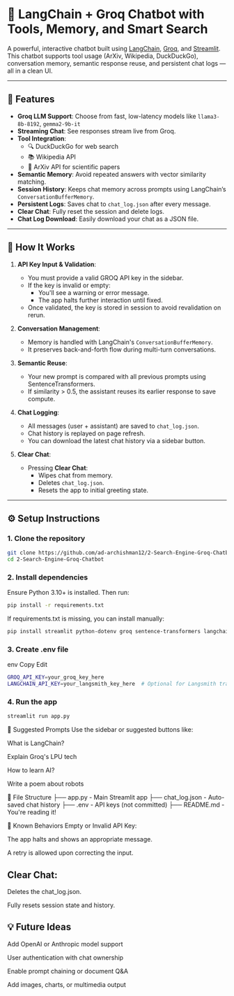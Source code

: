 # 🤖 LangChain + Groq Chatbot with Tools, Memory, and Smart Search

A powerful, interactive chatbot built using [LangChain](https://www.langchain.com/), [Groq](https://groq.com/), and [Streamlit](https://streamlit.io/). This chatbot supports tool usage (ArXiv, Wikipedia, DuckDuckGo), conversation memory, semantic response reuse, and persistent chat logs — all in a clean UI.

---

## 🚀 Features

- **Groq LLM Support**: Choose from fast, low-latency models like `llama3-8b-8192`, `gemma2-9b-it`
- **Streaming Chat**: See responses stream live from Groq.
- **Tool Integration**: 
  - 🔍 DuckDuckGo for web search  
  - 📚 Wikipedia API  
  - 📄 ArXiv API for scientific papers
- **Semantic Memory**: Avoid repeated answers with vector similarity matching.
- **Session History**: Keeps chat memory across prompts using LangChain’s `ConversationBufferMemory`.
- **Persistent Logs**: Saves chat to `chat_log.json` after every message.
- **Clear Chat**: Fully reset the session and delete logs.
- **Chat Log Download**: Easily download your chat as a JSON file.

---

## 🧠 How It Works

1. **API Key Input & Validation**:
   - You must provide a valid GROQ API key in the sidebar.
   - If the key is invalid or empty:
     - You'll see a warning or error message.
     - The app halts further interaction until fixed.
   - Once validated, the key is stored in session to avoid revalidation on rerun.

2. **Conversation Management**:
   - Memory is handled with LangChain's `ConversationBufferMemory`.
   - It preserves back-and-forth flow during multi-turn conversations.

3. **Semantic Reuse**:
   - Your new prompt is compared with all previous prompts using SentenceTransformers.
   - If similarity > 0.5, the assistant reuses its earlier response to save compute.

4. **Chat Logging**:
   - All messages (user + assistant) are saved to `chat_log.json`.
   - Chat history is replayed on page refresh.
   - You can download the latest chat history via a sidebar button.

5. **Clear Chat**:
   - Pressing **Clear Chat**:
     - Wipes chat from memory.
     - Deletes `chat_log.json`.
     - Resets the app to initial greeting state.

---

## ⚙️ Setup Instructions

### 1. Clone the repository

```bash
git clone https://github.com/ad-archishman12/2-Search-Engine-Groq-Chatbot.git
cd 2-Search-Engine-Groq-Chatbot
```

### 2. Install dependencies
Ensure Python 3.10+ is installed. Then run:
```bash
pip install -r requirements.txt
```
If requirements.txt is missing, you can install manually:
```bash
pip install streamlit python-dotenv groq sentence-transformers langchain langchain-community
```
### 3. Create .env file
env
Copy
Edit

```bash
GROQ_API_KEY=your_groq_key_here
LANGCHAIN_API_KEY=your_langsmith_key_here  # Optional for Langsmith tracking
```
### 4. Run the app
```bash
streamlit run app.py
```
📝 Suggested Prompts
Use the sidebar or suggested buttons like:

What is LangChain?

Explain Groq's LPU tech

How to learn AI?

Write a poem about robots

📂 File Structure
├── app.py               - Main Streamlit app
├── chat_log.json        - Auto-saved chat history
├── .env                 - API keys (not committed)
├── README.md            - You're reading it!

🛑 Known Behaviors
Empty or Invalid API Key:

The app halts and shows an appropriate message.

A retry is allowed upon correcting the input.

## Clear Chat:
Deletes the chat_log.json.

Fully resets session state and history.

## 💡 Future Ideas
Add OpenAI or Anthropic model support

User authentication with chat ownership

Enable prompt chaining or document Q&A

Add images, charts, or multimedia output
